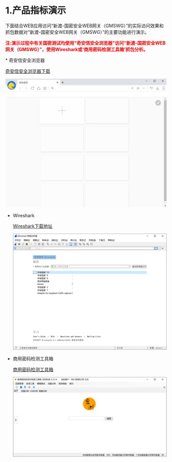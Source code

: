 

# 1.产品指标演示

下面结合WEB应用访问“新渡-国密安全WEB网关（GMSWG）”的实际访问效果和抓包数据对“新渡-国密安全WEB网关（GMSWG）”的主要功能进行演示。

<p style="color:red;font-weight:bold">
       注:演示过程中有关国密测试均使用"奇安信安全浏览器"访问“新渡-国密安全WEB网关（GMSWG）”，使用Wireshark或‘商用密码检测工具箱’抓包分析。
</p>
* 奇安信安全浏览器

  [奇安信安全浏览器下载](https://www.qianxin.com/ctp/gmbrowser.html)

  ![image-20220415161139814](../image/image-20220415161139814.png ':size=50%')
  
* Wireshark

  [Wireshark下载地址](https://www.wireshark.org/)

  ![image-20220415162523874](../image/image-20220415162523874.png ':size=50%')
  
* 商用密码检测工具箱

  [商用密码检测工具箱](https://www.ailawuyou.com/micetoolbox/)

  ![image-20220602164724467](../image/image-20220602164724467.png ':size=50%')
  
  
  
  
